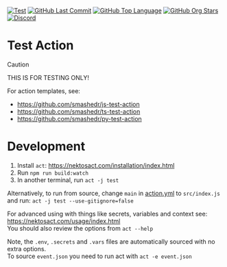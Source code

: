 [![Test](https://img.shields.io/github/actions/workflow/status/smashedr/test-action/test.yaml?logo=github&logoColor=white&label=test)](https://github.com/smashedr/test-action/actions/workflows/test.yaml)
[![GitHub Last Commit](https://img.shields.io/github/last-commit/smashedr/test-action?logo=github&logoColor=white&label=updated)](https://github.com/smashedr/test-action/graphs/commit-activity)
[![GitHub Top Language](https://img.shields.io/github/languages/top/smashedr/test-action?logo=htmx&logoColor=white)](https://github.com/smashedr/test-action)
[![GitHub Org Stars](https://img.shields.io/github/stars/cssnr?style=flat&logo=github&logoColor=white)](https://cssnr.github.io/)
[![Discord](https://img.shields.io/discord/899171661457293343?logo=discord&logoColor=white&label=discord&color=7289da)](https://discord.gg/wXy6m2X8wY)

# Test Action

> [!CAUTION]
> THIS IS FOR TESTING ONLY!

For action templates, see:

- https://github.com/smashedr/js-test-action
- https://github.com/smashedr/ts-test-action
- https://github.com/smashedr/py-test-action

# Development

1. Install `act`: https://nektosact.com/installation/index.html
2. Run `npm run build:watch`
3. In another terminal, run `act -j test`

Alternatively, to run from source, change `main` in [action.yml](action.yml) to `src/index.js` and
run: `act -j test --use-gitignore=false`

For advanced using with things like secrets, variables and context see: https://nektosact.com/usage/index.html  
You should also review the options from `act --help`

Note, the `.env`, `.secrets` and `.vars` files are automatically sourced with no extra options.  
To source `event.json` you need to run act with `act -e event.json`
